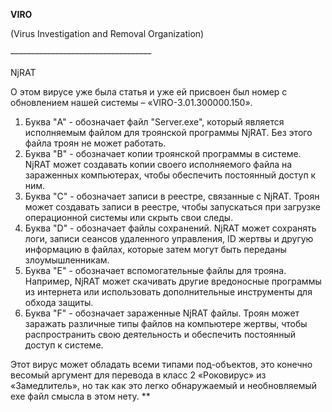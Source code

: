 ﻿**VIRO**

(Virus Investigation and Removal Organization)

~~-----------------------------------~~

NjRAT

О этом вирусе уже была статья и уже ей присвоен был номер с обновлением нашей системы – «VIRO-3.01.300000.150».

1. Буква "A" - обозначает файл "Server.exe", который является исполняемым файлом для троянской программы NjRAT. Без этого файла троян не может работать.
1. Буква "B" - обозначает копии троянской программы в системе. NjRAT может создавать копии своего исполняемого файла на зараженных компьютерах, чтобы обеспечить постоянный доступ к ним.
1. Буква "C" - обозначает записи в реестре, связанные с NjRAT. Троян может создавать записи в реестре, чтобы запускаться при загрузке операционной системы или скрыть свои следы.
1. Буква "D" - обозначает файлы сохранений. NjRAT может сохранять логи, записи сеансов удаленного управления, ID жертвы и другую информацию в файлах, которые затем могут быть переданы злоумышленникам.
1. Буква "E" - обозначает вспомогательные файлы для трояна. Например, NjRAT может скачивать другие вредоносные программы из интернета или использовать дополнительные инструменты для обхода защиты.
1. Буква "F" - обозначает зараженные NjRAT файлы. Троян может заражать различные типы файлов на компьютере жертвы, чтобы распространить свою деятельность и обеспечить постоянный доступ к системе.

Этот вирус может обладать всеми типами под-объектов, это конечно весомый аргумент для перевода в класс 2 «Роковирус» из «Замедлитель», но так как это легко обнаружаемый и необновляемый exe файл смысла в этом нету.
**

